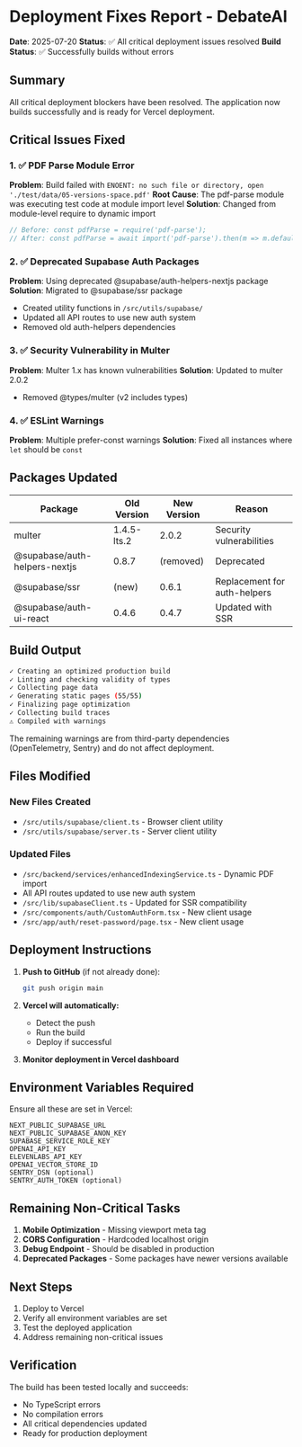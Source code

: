 # Deployment Fixes Report - DebateAI

**Date**: 2025-07-20
**Status**: ✅ All critical deployment issues resolved
**Build Status**: ✅ Successfully builds without errors

## Summary

All critical deployment blockers have been resolved. The application now builds successfully and is ready for Vercel deployment.

## Critical Issues Fixed

### 1. ✅ PDF Parse Module Error
**Problem**: Build failed with `ENOENT: no such file or directory, open './test/data/05-versions-space.pdf'`
**Root Cause**: The pdf-parse module was executing test code at module import level
**Solution**: Changed from module-level require to dynamic import
```typescript
// Before: const pdfParse = require('pdf-parse');
// After: const pdfParse = await import('pdf-parse').then(m => m.default || m);
```

### 2. ✅ Deprecated Supabase Auth Packages
**Problem**: Using deprecated @supabase/auth-helpers-nextjs package
**Solution**: Migrated to @supabase/ssr package
- Created utility functions in `/src/utils/supabase/`
- Updated all API routes to use new auth system
- Removed old auth-helpers dependencies

### 3. ✅ Security Vulnerability in Multer
**Problem**: Multer 1.x has known vulnerabilities
**Solution**: Updated to multer 2.0.2
- Removed @types/multer (v2 includes types)

### 4. ✅ ESLint Warnings
**Problem**: Multiple prefer-const warnings
**Solution**: Fixed all instances where `let` should be `const`

## Packages Updated

| Package | Old Version | New Version | Reason |
|---------|-------------|-------------|---------|
| multer | 1.4.5-lts.2 | 2.0.2 | Security vulnerabilities |
| @supabase/auth-helpers-nextjs | 0.8.7 | (removed) | Deprecated |
| @supabase/ssr | (new) | 0.6.1 | Replacement for auth-helpers |
| @supabase/auth-ui-react | 0.4.6 | 0.4.7 | Updated with SSR |

## Build Output

```bash
✓ Creating an optimized production build
✓ Linting and checking validity of types
✓ Collecting page data
✓ Generating static pages (55/55)
✓ Finalizing page optimization
✓ Collecting build traces
⚠ Compiled with warnings
```

The remaining warnings are from third-party dependencies (OpenTelemetry, Sentry) and do not affect deployment.

## Files Modified

### New Files Created
- `/src/utils/supabase/client.ts` - Browser client utility
- `/src/utils/supabase/server.ts` - Server client utility

### Updated Files
- `/src/backend/services/enhancedIndexingService.ts` - Dynamic PDF import
- All API routes updated to use new auth system
- `/src/lib/supabaseClient.ts` - Updated for SSR compatibility
- `/src/components/auth/CustomAuthForm.tsx` - New client usage
- `/src/app/auth/reset-password/page.tsx` - New client usage

## Deployment Instructions

1. **Push to GitHub** (if not already done):
   ```bash
   git push origin main
   ```

2. **Vercel will automatically:**
   - Detect the push
   - Run the build
   - Deploy if successful

3. **Monitor deployment in Vercel dashboard**

## Environment Variables Required

Ensure all these are set in Vercel:
```
NEXT_PUBLIC_SUPABASE_URL
NEXT_PUBLIC_SUPABASE_ANON_KEY
SUPABASE_SERVICE_ROLE_KEY
OPENAI_API_KEY
ELEVENLABS_API_KEY
OPENAI_VECTOR_STORE_ID
SENTRY_DSN (optional)
SENTRY_AUTH_TOKEN (optional)
```

## Remaining Non-Critical Tasks

1. **Mobile Optimization** - Missing viewport meta tag
2. **CORS Configuration** - Hardcoded localhost origin
3. **Debug Endpoint** - Should be disabled in production
4. **Deprecated Packages** - Some packages have newer versions available

## Next Steps

1. Deploy to Vercel
2. Verify all environment variables are set
3. Test the deployed application
4. Address remaining non-critical issues

## Verification

The build has been tested locally and succeeds:
- No TypeScript errors
- No compilation errors
- All critical dependencies updated
- Ready for production deployment